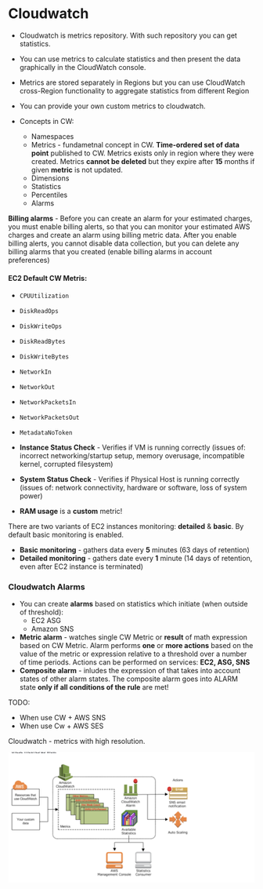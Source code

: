 # Cloudwatch
* Cloudwatch is metrics repository. With such repository you can get statistics.
* You can use metrics to calculate statistics and then present the data graphically in the CloudWatch console.
* Metrics are stored separately in Regions but you can use CloudWatch cross-Region functionality to aggregate statistics from different Region
* You can provide your own custom metrics to cloudwatch.

* Concepts in CW:
   - Namespaces
   - Metrics - fundametnal concept in CW. **Time-ordered set of data point** published to CW. Metrics exists only in region where they were created. Metrics **cannot be deleted** but they expire after **15** months if given **metric** is not updated.
   - Dimensions
   - Statistics
   - Percentiles
   - Alarms

**Billing alarms** - Before you can create an alarm for your estimated charges, you must enable billing alerts, so that you can monitor your estimated AWS charges and create an alarm using billing metric data. After you enable billing alerts, you cannot disable data collection, but you can delete any billing alarms that you created (enable billing alarms in account preferences)

#### EC2 Default CW Metris:
* `CPUUtilization`
* `DiskReadOps`
* `DiskWriteOps`
* `DiskReadBytes`
* `DiskWriteBytes`
* `NetworkIn`
* `NetworkOut`
* `NetworkPacketsIn`
* `NetworkPacketsOut`
* `MetadataNoToken`

* __Instance Status Check__ - Verifies if VM is running correctly (issues of: incorrect networking/startup setup, memory overusage, incompatible kernel, corrupted filesystem) 
* __System Status Check__ - Verifies if Physical Host is running correctly (issues of: network connectivity, hardware or software, loss of system power)
* __RAM usage__ is a __custom__ metric!

There are two variants of EC2 instances monitoring: __detailed__ & __basic__. By default basic monitoring is enabled.
* __Basic monitoring__ - gathers data every __5__ minutes (63 days of retention)
* __Detailed monitoring__ - gathers date every __1__ minute (14 days of retention, even after EC2 instance is terminated)

### Cloudwatch Alarms
* You can create **alarms** based on statistics which initiate (when outside of threshold):
  - EC2 ASG
  - Amazon SNS
* __Metric alarm__ - watches single CW Metric or __result__ of math expression based on CW Metric. Alarm performs __one__ or __more actions__ based on the value of the metric or expression relative to a threshold over a number of time periods. Actions can be performed on services: __EC2, ASG, SNS__
* __Composite alarm__ - inludes the expression of that takes into account states of other alarm states. The composite alarm goes into ALARM state __only if all conditions of the rule__ are met!


TODO:
* When use CW + AWS SNS
* When use Cw + AWS SES

Cloudwatch - metrics with high resolution.

![](./cloudwatch_integrations.png)

